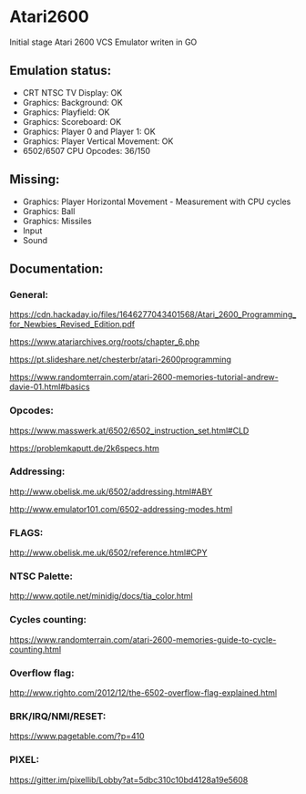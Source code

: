 # Atari2600

Initial stage Atari 2600 VCS Emulator writen in GO


## Emulation status:
- CRT NTSC TV Display: OK
- Graphics: Background: OK
- Graphics: Playfield: OK
- Graphics: Scoreboard: OK
- Graphics: Player 0 and Player 1: OK
- Graphics: Player Vertical Movement: OK
- 6502/6507 CPU Opcodes: 36/150

## Missing:
- Graphics: Player Horizontal Movement - Measurement with CPU cycles
- Graphics: Ball
- Graphics: Missiles
- Input
- Sound

## Documentation:

### General:

https://cdn.hackaday.io/files/1646277043401568/Atari_2600_Programming_for_Newbies_Revised_Edition.pdf

https://www.atariarchives.org/roots/chapter_6.php

https://pt.slideshare.net/chesterbr/atari-2600programming

https://www.randomterrain.com/atari-2600-memories-tutorial-andrew-davie-01.html#basics


### Opcodes:

https://www.masswerk.at/6502/6502_instruction_set.html#CLD

https://problemkaputt.de/2k6specs.htm


### Addressing:

http://www.obelisk.me.uk/6502/addressing.html#ABY

http://www.emulator101.com/6502-addressing-modes.html


### FLAGS:
http://www.obelisk.me.uk/6502/reference.html#CPY


### NTSC Palette:

http://www.qotile.net/minidig/docs/tia_color.html

### Cycles counting:
https://www.randomterrain.com/atari-2600-memories-guide-to-cycle-counting.html


### Overflow flag:
http://www.righto.com/2012/12/the-6502-overflow-flag-explained.html


### BRK/IRQ/NMI/RESET:
https://www.pagetable.com/?p=410


### PIXEL:
https://gitter.im/pixellib/Lobby?at=5dbc310c10bd4128a19e5608
